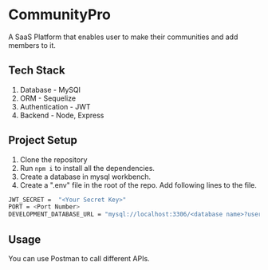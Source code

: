 # CommunityPro
A SaaS Platform that enables user to make their communities and add members to it.

## Tech Stack
1. Database - MySQl
2. ORM - Sequelize
3. Authentication - JWT
4. Backend - Node, Express
 
## Project Setup
1. Clone the repository
2. Run ```npm i``` to install all the dependencies.
3. Create a database in mysql workbench.
4. Create a ".env" file in the root of the repo. Add following lines to the file.

```bash
JWT_SECRET =  "<Your Secret Key>"
PORT = <Port Number>
DEVELOPMENT_DATABASE_URL = "mysql://localhost:3306/<database name>?user=<username>&password=<password>"
```

## Usage
You can use Postman to call different APIs.
